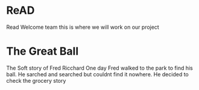 # ReAD
Read
Welcome team this is where we will work on our project

# The Great Ball

The Soft story of Fred Ricchard 
One day Fred walked to the park to find his ball. He sarched and searched but couldnt find it nowhere. He decided to check the grocery story
